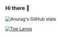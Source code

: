 ### Hi there 👋
![Anurag's GitHub stats](https://github-readme-stats.vercel.app/api?username=guisoares1&show_icons=true&theme=dark)

[![Top Langs](https://github-readme-stats.vercel.app/api/top-langs/?username=guisoares1&layout=compact)](https://github.com/guisoares1/github-readme-stats)
<!--
**guisoares1/guisoares1** is a ✨ _special_ ✨ repository because its `README.md` (this file) appears on your GitHub profile.

Here are some ideas to get you started:

- 🔭 I’m currently working on ...
- 🌱 I’m currently learning ...
- 👯 I’m looking to collaborate on ...
- 🤔 I’m looking for help with ...
- 💬 Ask me about ...
- 📫 How to reach me: ...
- 😄 Pronouns: ...
- ⚡ Fun fact: ...
-->
